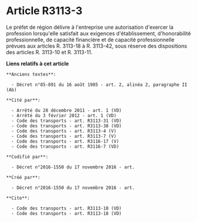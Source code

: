 # Article R3113-3

Le préfet de région délivre à l'entreprise une autorisation d'exercer la profession lorsqu'elle satisfait aux exigences
d'établissement, d'honorabilité professionnelle, de capacité financière et de capacité professionnelle prévues aux articles
R. 3113-18 à R. 3113-42, sous réserve des dispositions des articles R. 3113-10 et R. 3113-11.

**Liens relatifs à cet article**

	**Anciens textes**:

	  - Décret n°85-891 du 16 août 1985 - art. 2, alinéa 2, paragraphe II  (Ab)

	**Cité par**:

	  - Arrêté du 28 décembre 2011 - art. 1 (VD)
	  - Arrêté du 3 février 2012 - art. 1 (VD)
	  - Code des transports - art. R3113-31 (VD)
	  - Code des transports - art. R3113-38 (VD)
	  - Code des transports - art. R3113-4 (V)
	  - Code des transports - art. R3113-7 (V)
	  - Code des transports - art. R3116-17 (V)
	  - Code des transports - art. R3116-7 (VD)

	**Codifié par**:

	  - Décret n°2016-1550 du 17 novembre 2016 - art.

	**Créé par**:

	  - Décret n°2016-1550 du 17 novembre 2016 - art.

	**Cite**:

	  - Code des transports - art. R3113-10 (VD)
	  - Code des transports - art. R3113-18 (VD)

